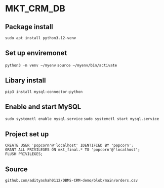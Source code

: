 # MKT_CRM_DB

## Package install

`sudo apt install python3.12-venv`

## Set up enviremonet

`python3 -m venv ~/myenv`
`source ~/myenv/bin/activate`

## Libary install

`pip3 install mysql-connector-python`

## Enable and start MySQL

`sudo systemctl enable mysql.service`
`sudo systemctl start mysql.service`

## Project set up
```SQL![alt text](image.png)
CREATE USER 'popcorn'@'localhost' IDENTIFIED BY 'popcorn';
GRANT ALL PRIVILEGES ON mkt_final.* TO 'popcorn'@'localhost';
FLUSH PRIVILEGES;
```

## Source
`github.com/adityashah0112/DBMS-CRM-demo/blob/main/orders.csv`
